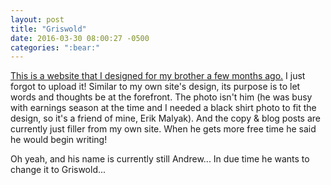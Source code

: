 ```yaml
---
layout: post
title: "Griswold"
date: 2016-03-30 08:00:27 -0500
categories: ":bear:"
---
```


<p><a href="http://griswoldmuench.github.io">This is a website that I designed for my brother a few months ago.</a> I just forgot to upload it! Similar to my own site's design, its purpose is to let words and thoughts be at the forefront. The photo isn't him (he was busy with earnings season at the time and I needed a black shirt photo to fit the design, so it's a friend of mine, Erik Malyak). And the copy & blog posts are currently just filler from my own site. When he gets more free time he said he would begin writing!</p>

<p>Oh yeah, and his name is currently still Andrew... In due time he wants to change it to Griswold...</p>

